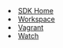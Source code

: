 <li><a href="{{pageRoot}}/documentation/sdk/index.html"><span>SDK Home</span></a></li>
<li><a href="{{pageRoot}}/documentation/sdk/workspace.html"><span>Workspace</span></a></li>
<li><a href="{{pageRoot}}/documentation/sdk/vagrant.html"><span>Vagrant</span></a></li>
<li><a href="{{pageRoot}}/documentation/sdk/watch.html"><span>Watch</span></a></li>